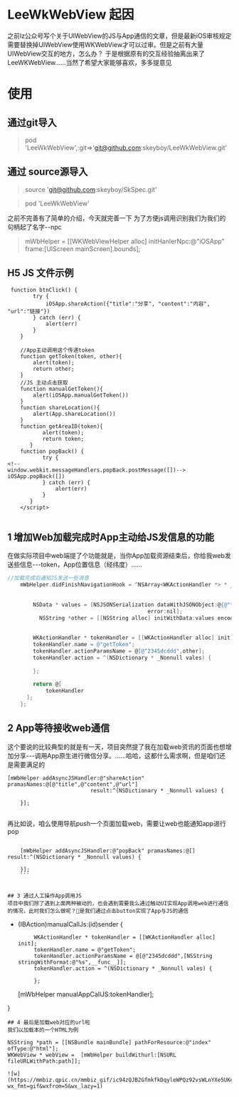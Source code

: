 # LeeWkWebView 起因
之前lz公众号写个关于UIWebView的JS与App通信的文章，但是最新iOS审核规定需要替换掉UIWebView使用WKWebView才可以过审。但是之前有大量UIWebView交互的地方，怎么办？
于是根据原有的交互经验抽离出来了LeeWKWebView……当然了希望大家能够喜欢，多多提意见
# 使用
## 通过git导入

> pod 'LeeWkWebView',:git=>'git@github.com:skeyboy/LeeWkWebView.git'

## 通过 source源导入

> source 'git@github.com:skeyboy/SkSpec.git'

>    pod 'LeeWkWebView'




之前不完善有了简单的介绍，今天就完善一下
为了方便js调用识别我们为我们的句柄起了名字--npc
>    mWbHelper = [[WKWebViewHelper alloc] initHanlerNpc:@"iOSApp" frame:[UIScreen mainScreen].bounds];

## H5 JS 文件示例
```
 function btnClick() {
        try {
            iOSApp.shareAction({"title":"分享", "content":"内容", "url":"链接"})
        } catch (err) {
            alert(err)
        }
    }
    
    //App主动调用这个传递token
    function getToken(token, other){
        alert(token);
        return other;
    }
    //JS 主动点击获取
    function manualGetToken(){
        alert(iOSApp.manualGetToken())
    }
    function shareLocation(){
        alert(App.shareLocation())
    }
    function getAreaID(token){
           alert(token);
           return token;
       }
    function popBack() {
           try {
<!--               window.webkit.messageHandlers.popBack.postMessage([])-->
iOSApp.popBack([])
           } catch (err) {
               alert(err)
           }
       }
    </script>
    
```

## 1 增加Web加载完成时App主动给JS发信息的功能
在做实际项目中web端提了个功能就是，当你App加载资源结束后，你给我web发送些信息---token，App位置信息（经纬度）……
```objective-c
//加载完成后通知JS发送一些消息
    mWbHelper.didFinishNavigationHook = ^NSArray<WKActionHandler *> * _Nullable{
        
        
        NSData * values = [NSJSONSerialization dataWithJSONObject:@{@"token":@"12345"} options:NSJSONWritingFragmentsAllowed
                                            error:nil];
          NSString *other = [[NSString alloc] initWithData:values encoding:NSUTF8StringEncoding];
          
        
        WKActionHandler * tokenHandler = [[WKActionHandler alloc] init];
        tokenHandler.name = @"getToken";
        tokenHandler.actionParamsName = @[@"2345dcddd",other];
        tokenHandler.action = ^(NSDictionary * _Nonnull vales) {
            
        };
        
        return @[
            tokenHandler
      ];
    };
```

## 2 App等待接收web通信
这个要说的比较典型的就是有一天，项目突然提了我在加载web资讯的页面也想增加分享---调用App原生进行微信分享。……哈哈，这都什么需求啊，但是咱们还是需要满足的
```
[mWbHelper addAsyncJSHandler:@"shareAction" pramasNames:@[@"title",@"content",@"url"]
                          result:^(NSDictionary * _Nonnull values) {
        
    }];
  
```
再比如说，咱么使用导航push一个页面加载web，需要让web也能通知app进行pop
```

    [mWbHelper addAsyncJSHandler:@"popBack" pramasNames:@[] result:^(NSDictionary * _Nonnull values) {
        
    }];
    ```


## 3 通过人工操作App调用JS
项目中我们除了遇到上面两种被动的，也会遇到需要我么通过触动UI实现App调用web进行通信的情况，此时我们怎么做呢？🌰是我们通过点击button实现了App与JS的通信
```
- (IBAction)manualCallJs:(id)sender {
    
    
           WKActionHandler * tokenHandler = [[WKActionHandler alloc] init];
           tokenHandler.name = @"getToken";
           tokenHandler.actionParamsName = @[@"2345dcddd",[NSString stringWithFormat:@"%s",__func__]];
           tokenHandler.action = ^(NSDictionary * _Nonnull vales) {
               
           };
    [mWbHelper manualAppCallJS:tokenHandler];
    
}
```
## 4 最后是加载web对应的url啦
我们以加载本的一个HTML为例
```
    NSString *path = [[NSBundle mainBundle] pathForResource:@"index" ofType:@"html"];
    WKWebView * webView =  [mWbHelper buildWithurl:[NSURL fileURLWithPath:path]];
```
![w](https://mmbiz.qpic.cn/mmbiz_gif/ic94zQJB2GfmkfkDqyleWPQz92vsWLnYXe5UKeKycbEPRCoEW50ye9LZoyibHtGVFjOn2tNic2X8U4GGbedic5TMFQ/640?wx_fmt=gif&wxfrom=5&wx_lazy=1)
